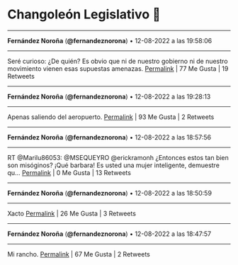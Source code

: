 # Changoleón Legislativo 🙈
*****
**Fernández Noroña** (**@fernandeznorona**) • 12-08-2022 a las 19:58:06
*****
Seré curioso: ¿De quién? Es obvio que ni de nuestro gobierno ni de nuestro movimiento vienen esas supuestas amenazas.
[Permalink](https://twitter.com/fernandeznorona/status/1558301845323661314) | 77 Me Gusta | 19 Retweets
*****
**Fernández Noroña** (**@fernandeznorona**) • 12-08-2022 a las 19:28:13
*****
Apenas saliendo del aeropuerto.
[Permalink](https://twitter.com/fernandeznorona/status/1558294323887841280) | 93 Me Gusta | 2 Retweets
*****
**Fernández Noroña** (**@fernandeznorona**) • 12-08-2022 a las 18:57:56
*****
RT @Marilu86053: @MSEQUEYRO @erickramonh ¿Entonces estos tan bien son misóginos? ¡Qué barbara!
Es usted una mujer inteligente, demuestre qu…
[Permalink](https://twitter.com/fernandeznorona/status/1558286703231729665) | 0 Me Gusta | 13 Retweets
*****
**Fernández Noroña** (**@fernandeznorona**) • 12-08-2022 a las 18:50:59
*****
Xacto
[Permalink](https://twitter.com/fernandeznorona/status/1558284955708424193) | 26 Me Gusta | 3 Retweets
*****
**Fernández Noroña** (**@fernandeznorona**) • 12-08-2022 a las 18:47:57
*****
Mi rancho.
[Permalink](https://twitter.com/fernandeznorona/status/1558284191258771456) | 67 Me Gusta | 2 Retweets